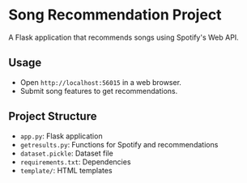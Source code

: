# Song Recommendation Project

A Flask application that recommends songs using Spotify's Web API.

## Usage

- Open `http://localhost:56015` in a web browser.
- Submit song features to get recommendations.

## Project Structure

- `app.py`: Flask application
- `getresults.py`: Functions for Spotify and recommendations
- `dataset.pickle`: Dataset file
- `requirements.txt`: Dependencies
- `template/`: HTML templates
